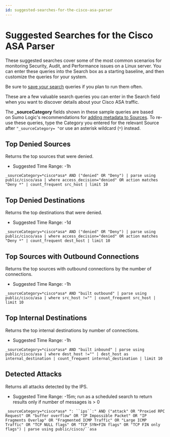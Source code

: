 ```yaml
---
id: suggested-searches-for-the-cisco-asa-parser
---
```


# Suggested Searches for the Cisco ASA Parser

These suggested searches cover some of the most common scenarios for
monitoring Security, Audit, and Performance issues on a Linux server.
You can enter these queries into the Search box as a starting baseline,
and then customize the queries for your system.

Be sure to [save your
search](../Search-Basics/Save-a-Search.md "Save a search") queries if
you plan to run them often.

These are a few valuable search queries you can enter in the Search
field when you want to discover details about your Cisco ASA traffic.

The **\_sourceCategory** fields shown in these sample queries are based
on Sumo Logic's recommendations for [adding metadata to
Sources](../../../Manage/Collection/04Edit-a-Source.md "Edit a Source").
To re-use these queries, type the Category you entered for the relevant
Source after `"_sourceCategory= "`or use an asterisk wildcard (`*`)
instead.

## Top Denied Sources

Returns the top sources that were denied.

-   Suggested Time Range: -1h

`_sourceCategory=*cisco*asa* AND ("denied" OR "Deny") | parse using public/cisco/asa | where access_decision="denied" OR action matches "Deny *" | count_frequent src_host | limit 10`

## Top Denied Destinations

Returns the top destinations that were denied.

-   Suggested Time Range: -1d

`_sourceCategory=*cisco*asa* AND ("denied" OR "Deny") | parse using public/cisco/asa | where access_decision="denied" OR action matches "Deny *" | count_frequent dest_host | limit 10`

## Top Sources with Outbound Connections

Returns the top sources with outbound connections by the number of
connections.

-   Suggested Time Range: -1h

`_sourceCategory=*cisco*asa* AND "built outbound" | parse using public/cisco/asa | where src_host !="" | count_frequent src_host | limit 10`

## Top Internal Destinations

Returns the top internal destinations by number of connections.

-   Suggested Time Range: -1h

`_sourceCategory=*cisco*asa* AND "built inbound" | parse using public/cisco/asa | where dest_host !="" | dest_host as internal_destination | count_frequent internal_destination | limit 10`

## Detected Attacks

Returns all attacks detected by the IPS.

-   Suggested Time Range: -15m; run as a scheduled search to return
    results only if number of messages is \> 0

`_sourceCategory=*cisco*asa* ": ``ips``:" AND ("attack" OR "Proxied RPC Request" OR "buffer overflow" OR "IP Impossible Packet" OR "IP Fragments Overlap" OR "Fragmented ICMP Traffic" OR "Large ICMP Traffic" OR "TCP NULL flags" OR "TCP SYN+FIN flags" OR "TCP FIN only flags") | parse using public/cisco/``asa`
